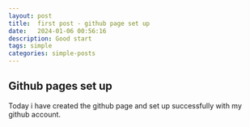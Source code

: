 ```yaml
---
layout: post
title:  first post - github page set up
date:   2024-01-06 00:56:16
description: Good start
tags: simple
categories: simple-posts
---
```


## Github pages set up
Today i have created the github page and set up successfully with my github account.